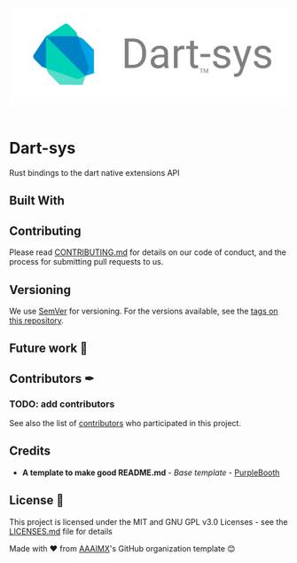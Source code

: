 <p align="center">
    <img src="https://raw.githubusercontent.com/dart-sys/dart-sys-branding-assets/main/dart-sys%20header.png" alt="Dart-sys brand header">
    <br/><br/>
</p>

# Dart-sys

Rust bindings to the dart native extensions API

## Built With

## Contributing

Please read [CONTRIBUTING.md](https://github.com/dart-sys/dart-sys/blob/main/CONTRIBUTING.md) for details on our code of conduct, and the process for submitting pull requests to us.

## Versioning

We use [SemVer](http://semver.org/) for versioning. For the versions available, see the [tags on this repository](https://github.com/dart-sys/dart-sys/tags). 

## Future work 🚀

## Contributors ✒

### TODO: add contributors

See also the list of [contributors](https://github.com/dart-sys/dart-sys/contributors) who participated in this project.

## Credits
- **A template to make good README.md** - _Base template_ - [PurpleBooth](https://gist.github.com/PurpleBooth/109311bb0361f32d87a2)

## License 📄

This project is licensed under the MIT and GNU GPL v3.0 Licenses - see the [LICENSES.md](https://github.com/dart-sys/dart-sys/blob/main/LICENSES.md) file for details

Made with ❤️ from [AAAIMX](https://github.com/aaaimx)'s GitHub organization template 😊
